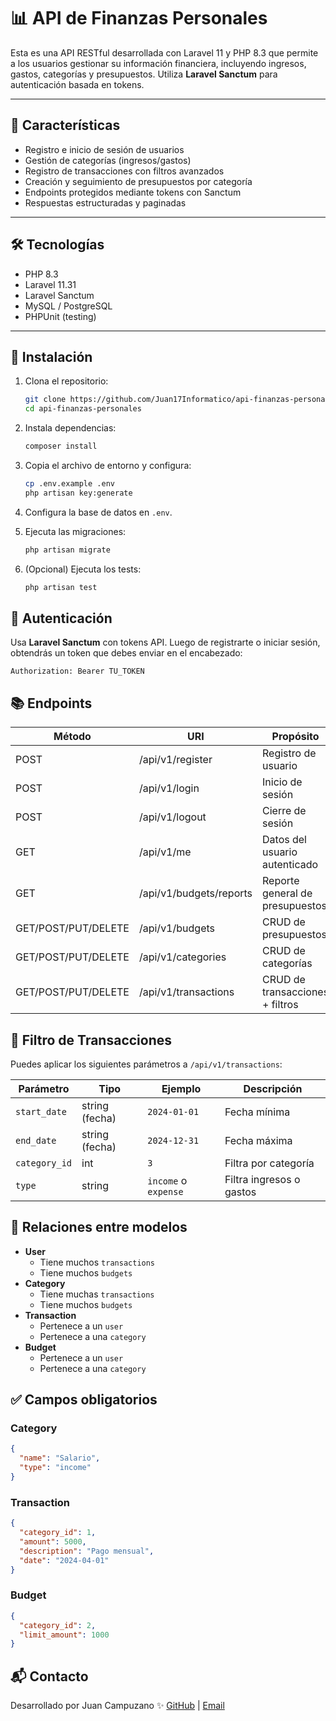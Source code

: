 # 📊 API de Finanzas Personales

Esta es una API RESTful desarrollada con Laravel 11 y PHP 8.3 que permite a los usuarios gestionar su información financiera, incluyendo ingresos, gastos, categorías y presupuestos. Utiliza **Laravel Sanctum** para autenticación basada en tokens.

---

## 🚀 Características

- Registro e inicio de sesión de usuarios
- Gestión de categorías (ingresos/gastos)
- Registro de transacciones con filtros avanzados
- Creación y seguimiento de presupuestos por categoría
- Endpoints protegidos mediante tokens con Sanctum
- Respuestas estructuradas y paginadas

---

## 🛠️ Tecnologías

- PHP 8.3
- Laravel 11.31
- Laravel Sanctum
- MySQL / PostgreSQL
- PHPUnit (testing)

---

## 📌 Instalación

1. Clona el repositorio:

   ```bash
   git clone https://github.com/Juan17Informatico/api-finanzas-personales.git
   cd api-finanzas-personales
   ```

2. Instala dependencias:

   ```bash
   composer install
   ```

3. Copia el archivo de entorno y configura:

   ```bash
   cp .env.example .env
   php artisan key:generate
   ```

4. Configura la base de datos en `.env`.
5. Ejecuta las migraciones:

   ```bash
   php artisan migrate
   ```

6. (Opcional) Ejecuta los tests:

   ```bash
   php artisan test
   ```

## 🔐 Autenticación

Usa **Laravel Sanctum** con tokens API. Luego de registrarte o iniciar sesión, obtendrás un token que debes enviar en el encabezado:

```textplain
Authorization: Bearer TU_TOKEN
```

## 📚 Endpoints

| Método | URI | Propósito | Protegido |
|--------|-----|-----------|-----------|
| POST | /api/v1/register | Registro de usuario | ❌ |
| POST | /api/v1/login | Inicio de sesión | ❌ |
| POST | /api/v1/logout | Cierre de sesión | ✅ |
| GET | /api/v1/me | Datos del usuario autenticado | ✅ |
| GET | /api/v1/budgets/reports | Reporte general de presupuestos | ✅ |
| GET/POST/PUT/DELETE | /api/v1/budgets | CRUD de presupuestos | ✅ |
| GET/POST/PUT/DELETE | /api/v1/categories | CRUD de categorías | ✅ |
| GET/POST/PUT/DELETE | /api/v1/transactions | CRUD de transacciones + filtros | ✅ |

## 🔎 Filtro de Transacciones

Puedes aplicar los siguientes parámetros a `/api/v1/transactions`:

| Parámetro | Tipo | Ejemplo | Descripción |
|-----------|------|---------|-------------|
| `start_date` | string (fecha) | `2024-01-01` | Fecha mínima |
| `end_date` | string (fecha) | `2024-12-31` | Fecha máxima |
| `category_id` | int | `3` | Filtra por categoría |
| `type` | string | `income` o `expense` | Filtra ingresos o gastos |

## 🧩 Relaciones entre modelos

- **User**
  - Tiene muchos `transactions`
  - Tiene muchos `budgets`
- **Category**
  - Tiene muchas `transactions`
  - Tiene muchos `budgets`
- **Transaction**
  - Pertenece a un `user`
  - Pertenece a una `category`
- **Budget**
  - Pertenece a un `user`
  - Pertenece a una `category`

## ✅ Campos obligatorios

### Category

```json
{
  "name": "Salario",
  "type": "income"
}
```

### Transaction

```json
{
  "category_id": 1,
  "amount": 5000,
  "description": "Pago mensual",
  "date": "2024-04-01"
}
```

### Budget

```json
{
  "category_id": 2,
  "limit_amount": 1000
}
```

## 📬 Contacto

Desarrollado por Juan Campuzano ✨ [GitHub](https://github.com/Juan17Informatico) | [Email](mailto:juancampuzano2356@gmail.com)
